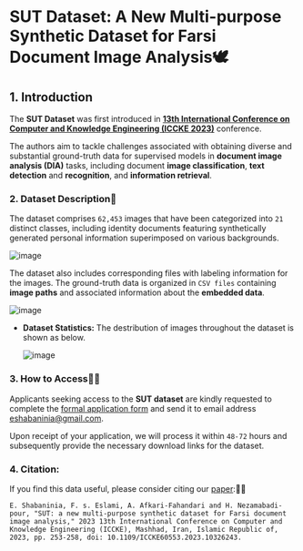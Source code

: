 # SUT Dataset: A New Multi-purpose Synthetic Dataset for Farsi Document Image Analysis🕊️
## 1. Introduction
The **SUT Dataset** was first introduced in **[13th International Conference on Computer and Knowledge Engineering (**ICCKE 2023**)](https://iccke.um.ac.ir/2023)** conference. 

The authors aim to tackle challenges associated with obtaining diverse and substantial ground-truth data for supervised models in **document image analysis (DIA)** tasks, including document **image classification**, **text detection** and **recognition**, and **information retrieval**.

### 2. Dataset Description📝
The dataset comprises ``62,453`` images that have been categorized into ``21`` distinct classes, including identity documents featuring synthetically generated personal information superimposed on various backgrounds.

![image](https://github.com/aliiafkari/SUT_Dataset/assets/129840755/2b28a446-8aaf-4d12-a61e-a9845ce21ab9)

The dataset also includes corresponding files with labeling information for the images. The ground-truth data is organized in ``CSV files`` containing **image paths** and associated information about the **embedded data**.

![image](https://github.com/aliiafkari/SUT_Dataset/assets/129840755/799148ac-eaef-49cf-a4ca-fb9dbfb56dc4)

* **Dataset Statistics:** The destribution of images throughout the dataset is shown as below.
  
  ![image](https://github.com/aliiafkari/SUT_Dataset/assets/129840755/f5391430-813b-4ec3-9284-5ddacc2b5d52)
### 3. How to Access🤔💥
Applicants seeking access to the **SUT dataset** are kindly requested to complete the [formal application form](https://docs.google.com/document/d/1jjwvtUptkJAYqh4pDMIHMTKAVpEPRpj0/edit?usp=sharing&ouid=110575191403097712789&rtpof=true&sd=true) and send it to email address eshabaninia@gmail.com. 

Upon receipt of your application, we will process it within ``48-72`` hours and subsequently provide the necessary download links for the dataset.

### 4. Citation: 
If you find this data useful, please consider citing our [paper](https://ieeexplore.ieee.org/document/10326243):🙏🌹
```
E. Shabaninia, F. s. Eslami, A. Afkari-Fahandari and H. Nezamabadi-pour, "SUT: a new multi-purpose synthetic dataset for Farsi document image analysis," 2023 13th International Conference on Computer and Knowledge Engineering (ICCKE), Mashhad, Iran, Islamic Republic of, 2023, pp. 253-258, doi: 10.1109/ICCKE60553.2023.10326243.
```

